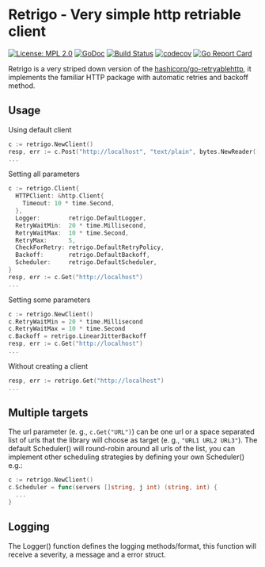 # Retrigo - Very simple http retriable client

[![License: MPL 2.0](https://img.shields.io/badge/License-MPL%202.0-brightgreen.svg)](https://opensource.org/licenses/MPL-2.0) [![GoDoc](https://godoc.org/github.com/wolviecb/retrigo?status.svg)](https://godoc.org/github.com/wolviecb/retrigo) [![Build Status](https://travis-ci.com/wolviecb/retrigo.svg?branch=master)](https://travis-ci.com/wolviecb/retrigo) [![codecov](https://codecov.io/gh/wolviecb/retrigo/branch/master/graph/badge.svg?token=xzNjhu9Suw)](https://codecov.io/gh/wolviecb/retrigo) [![Go Report Card](https://goreportcard.com/badge/github.com/wolviecb/retrigo)](https://goreportcard.com/report/github.com/wolviecb/retrigo)

Retrigo is a very striped down version of the [hashicorp/go-retryablehttp](https://github.com/hashicorp/go-retryablehttp), it implements the familiar HTTP package with automatic retries and backoff method.

## Usage

Using default client

```go
c := retrigo.NewClient()
resp, err := c.Post("http://localhost", "text/plain", bytes.NewReader([]byte{}))
...
```

Setting all parameters

```go
c := retrigo.Client{
  HTTPClient: &http.Client{
    Timeout: 10 * time.Second,
  },
  Logger:        retrigo.DefaultLogger,
  RetryWaitMin:  20 * time.Millisecond,
  RetryWaitMax:  10 * time.Second,
  RetryMax:      5,
  CheckForRetry: retrigo.DefaultRetryPolicy,
  Backoff:       retrigo.DefaultBackoff,
  Scheduler:     retrigo.DefaultScheduler,
}
resp, err := c.Get("http://localhost")
...
```

Setting some parameters

```go
c := retrigo.NewClient()
c.RetryWaitMin = 20 * time.Millisecond
c.RetryWaitMax = 10 * time.Second
c.Backoff = retrigo.LinearJitterBackoff
resp, err := c.Get("http://localhost")
...
```

Without creating a client

```go
resp, err := retrigo.Get("http://localhost")
...
```

## Multiple targets

The url parameter (e. g., `c.Get("URL")`) can be one url or a space separated list of urls that the library will choose as target (e. g., `"URL1 URL2 URL3"`). The default Scheduler() will round-robin around all urls of the list, you can implement other scheduling strategies by defining your own Scheduler() e.g.:

```go
c := retrigo.NewClient()
c.Scheduler = func(servers []string, j int) (string, int) {
  ...
}
```

## Logging

The Logger() function defines the logging methods/format, this function will receive a severity, a message and a error struct.
